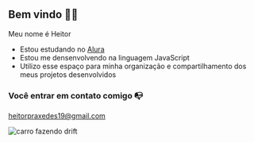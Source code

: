 ## Bem vindo 🐱‍👤

Meu nome é Heitor

- Estou estudando no [Alura](https://www.alura.com.br)
- Estou me densenvolvendo na linguagem JavaScript
- Utilizo esse espaço para minha organização e compartilhamento dos meus projetos desenvolvidos

### Você entrar em contato comigo 📭

heitorpraxedes19@gmail.com

![carro fazendo drift](https://tenor.com/pt-BR/view/car-gif-22713791)
